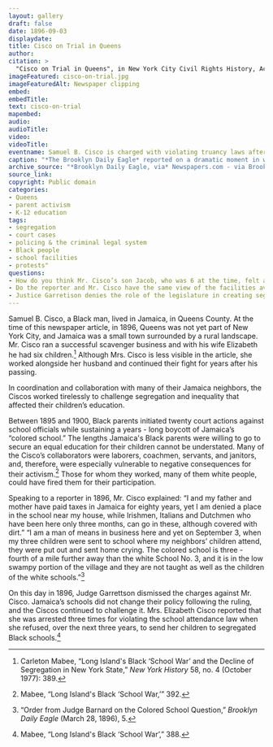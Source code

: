 ```yaml
---
layout: gallery
draft: false
date: 1896-09-03
displaydate: 
title: Cisco on Trial in Queens
author:
citation: >
  "Cisco on Trial in Queens", in New York City Civil Rights History, Accessed: [Month Day, Year], https://nyccivilrightshistory.org/site-preview/topics/black-latina-women/cisco-resisting-segregation/cisco-on-trial.
imageFeatured: cisco-on-trial.jpg
imageFeaturedAlt: Newspaper clipping
embed: 
embedTitle: 
text: cisco-on-trial
mapembed: 
audio: 
audioTitle: 
video: 
videoTitle: 
eventname: Samuel B. Cisco is charged with violating truancy laws after refusing to send his children to a segregated school. 
caption: "*The Brooklyn Daily Eagle* reported on a dramatic moment in what it later called the “Jamaica school wars.” Samuel B. Cisco tried to enroll his children, who were Black, in the local segregated white public school. White school administrators denied them admission. Mr. Cisco then refused to send his children to the segregated “colored” school. Officials responded by charging him with violating New York’s law requiring school attendance for children."
archive_source: "*Brooklyn Daily Eagle, via* Newspapers.com - via Brooklyn Public Library"
source_link: 
copyright: Public domain
categories:
- Queens
- parent activism
- K-12 education
tags:
- segregation
- court cases
- policing & the criminal legal system
- Black people 
- school facilities 
- protests"
questions:
- How do you think Mr. Cisco’s son Jacob, who was 6 at the time, felt about his father’s protest? 
- Do the reporter and Mr. Cisco have the same view of the facilities available at the “colored” school? 
- Justice Garretison denies the role of the legislature in creating segregation. On what grounds does he base this decision? How does his reasoning support continued segregation?"
--- 
```


Samuel B. Cisco, a Black man, lived in Jamaica, in Queens County. At the time of this newspaper article, in 1896, Queens was not yet part of New York City, and Jamaica was a small town surrounded by a rural landscape. Mr. Cisco ran a successful scavenger business and with his wife Elizabeth he had six children.[^1] Although Mrs. Cisco is less visible in the article, she worked alongside her husband and continued their fight for years after his passing.

In coordination and collaboration with many of their Jamaica neighbors, the Ciscos worked tirelessly to challenge segregation and inequality that affected their children’s education.

Between 1895 and 1900, Black parents initiated twenty court actions against school officials while sustaining a years  - long boycott of Jamaica’s “colored school.” The lengths Jamaica's Black parents were willing to go to secure an equal education for their children cannot be understated. Many of the Cisco’s collaborators were laborers, coachmen, servants, and janitors, and, therefore, were especially vulnerable to negative consequences for their activism.[^2] Those for whom they worked, many of them white people, could have fired them for their participation.

Speaking to a reporter in 1896, Mr. Cisco explained: “I and my father and mother have paid taxes in Jamaica for eighty years, yet I am denied a place in the school near my house, while Irishmen, Italians and Dutchmen who have been here only three months, can go in these, although covered with dirt.” “I am a man of means in business here and yet on September 3, when my three children were sent to school where my neighbors’ children attend, they were put out and sent home crying. The colored school is three  - fourth of a mile further away than the white School No. 3, and it is in the low swampy portion of the village and they are not taught as well as the children of the white schools.”[^3]

On this day in 1896, Judge Garrettson dismissed the charges against Mr. Cisco. Jamaica’s schools did not change their policy following the ruling, and the Ciscos continued to challenge it. Mrs. Elizabeth Cisco reported that she was arrested three times for violating the school attendance law when she refused, over the next three years, to send her children to segregated Black schools.[^4]

[^1]: Carleton Mabee, “Long Island's Black ‘School War’ and the Decline of Segregation in New York State,” *New York History* 58, no. 4 (October 1977): 389.

[^2]: Mabee, “Long Island's Black ‘School War,’” 392.

[^3]: “Order from Judge Barnard on the Colored School Question,” *Brooklyn Daily Eagle* (March 28, 1896), 5.

[^4]: Mabee, “Long Island's Black ‘School War’,” 388.
